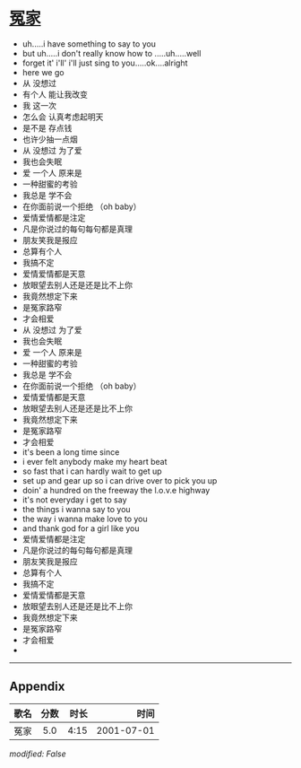 # [冤家](https://music.163.com/song?id=67377)

* uh.....i have something to say to you
* but uh.....i don't really know how to .....uh.....well
* forget it' i'll' i'll just sing to you.....ok....alright
* here we go
* 从 没想过
* 有个人 能让我改变
* 我 这一次
* 怎么会 认真考虑起明天
* 是不是 存点钱
* 也许少抽一点烟
* 从 没想过 为了爱
* 我也会失眠
* 爱 一个人 原来是
* 一种甜蜜的考验
* 我总是 学不会
* 在你面前说一个拒绝 （oh baby）
* 爱情爱情都是注定
* 凡是你说过的每句每句都是真理
* 朋友笑我是报应
* 总算有个人
* 我搞不定
* 爱情爱情都是天意
* 放眼望去别人还是还是比不上你
* 我竟然想定下来
* 是冤家路窄
* 才会相爱
* 从 没想过 为了爱
* 我也会失眠
* 爱 一个人 原来是
* 一种甜蜜的考验
* 我总是 学不会
* 在你面前说一个拒绝 （oh baby）
* 爱情爱情都是天意
* 放眼望去别人还是还是比不上你
* 我竟然想定下来
* 是冤家路窄
* 才会相爱
* it's been a long time since
* i ever felt anybody make my heart beat
* so fast that i can hardly wait to get up
* set up and gear up so i can drive over to pick you up
* doin' a hundred on the freeway the l.o.v.e highway
* it's not everyday i get to say
* the things i wanna say to you
* the way i wanna make love to you
* and thank god for a girl like you
* 爱情爱情都是注定
* 凡是你说过的每句每句都是真理
* 朋友笑我是报应
* 总算有个人
* 我搞不定
* 爱情爱情都是天意
* 放眼望去别人还是还是比不上你
* 我竟然想定下来
* 是冤家路窄
* 才会相爱
* 


---

## Appendix

|歌名|分数|时长|时间|
|:---|:---:|---:|---:|
|冤家|5.0|4:15|2001-07-01

*modified: False*
